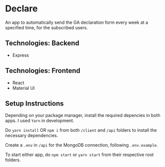 # Declare

An app to automatically send the GA declaration form every week at a specified time, for the subscribed users.

## Technologies: Backend
- Express

## Technologies: Frontend
- React
- Material UI

## Setup Instructions

Depending on your package manager, install the required depencies in both apps. I used `Yarn` in development.

Do `yarn install` OR `npm i` from both `/client` and `/api` folders to install the necessary dependencies.

Create a `.env` in `/api` for the MongoDB connection, following `.env.example`. 

To start either app, do `npm start` or `yarn start` from their respective root folders.
